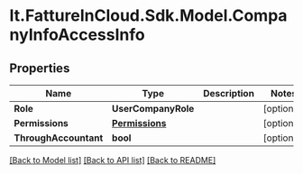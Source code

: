 # It.FattureInCloud.Sdk.Model.CompanyInfoAccessInfo

## Properties

Name | Type | Description | Notes
------------ | ------------- | ------------- | -------------
**Role** | **UserCompanyRole** |  | [optional] 
**Permissions** | [**Permissions**](Permissions.md) |  | [optional] 
**ThroughAccountant** | **bool** |  | [optional] 

[[Back to Model list]](../README.md#documentation-for-models) [[Back to API list]](../README.md#documentation-for-api-endpoints) [[Back to README]](../README.md)

